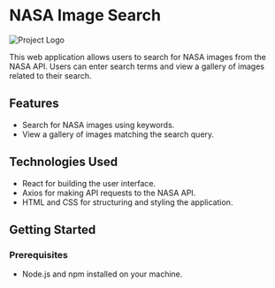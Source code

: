
# NASA Image Search

![Project Logo](https://www.nasa.gov/sites/default/files/thumbnails/image/s75-31690.jpeg)

This web application allows users to search for NASA images from the NASA API. Users can enter search terms and view a gallery of images related to their search.

## Features

- Search for NASA images using keywords.
- View a gallery of images matching the search query.

## Technologies Used

- React for building the user interface.
- Axios for making API requests to the NASA API.
- HTML and CSS for structuring and styling the application.

## Getting Started

### Prerequisites

- Node.js and npm installed on your machine.



